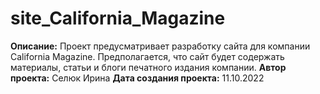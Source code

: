 # site_California_Magazine

**Описание:** Проект предусматривает разработку сайта для компании California Magazine. Предполагается, что сайт будет содержать материалы, статьи и блоги печатного издания компании.
**Автор проекта:** Селюк Ирина
**Дата создания проекта:** 11.10.2022
